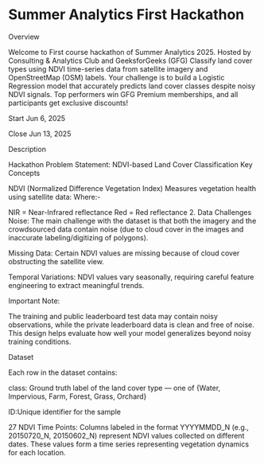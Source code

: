 # Summer Analytics First Hackathon

Overview

Welcome to First course hackathon of Summer Analytics 2025.
Hosted by Consulting & Analytics Club and GeeksforGeeks (GFG)
Classify land cover types using NDVI time-series data from satellite imagery and OpenStreetMap (OSM) labels. Your challenge is to build a Logistic Regression model that accurately predicts land cover classes despite noisy NDVI signals. Top performers win GFG Premium memberships, and all participants get exclusive discounts!

Start
Jun 6, 2025

Close
Jun 13, 2025

Description

Hackathon Problem Statement: NDVI-based Land Cover Classification
Key Concepts

NDVI (Normalized Difference Vegetation Index)
Measures vegetation health using satellite data:
Where:-

NIR = Near-Infrared reflectance
Red = Red reflectance
2. Data Challenges
Noise: The main challenge with the dataset is that both the imagery and the crowdsourced data contain noise (due to cloud cover in the images and inaccurate labeling/digitizing of polygons).

Missing Data: Certain NDVI values are missing because of cloud cover obstructing the satellite view.

Temporal Variations: NDVI values vary seasonally, requiring careful feature engineering to extract meaningful trends.

Important Note:

The training and public leaderboard test data may contain noisy observations, while the private leaderboard data is clean and free of noise. This design helps evaluate how well your model generalizes beyond noisy training conditions.

Dataset

Each row in the dataset contains:

class: Ground truth label of the land cover type — one of {Water, Impervious, Farm, Forest, Grass, Orchard}

ID:Unique identifier for the sample

27 NDVI Time Points: Columns labeled in the format YYYYMMDD_N (e.g., 20150720_N, 20150602_N) represent NDVI values collected on different dates. These values form a time series representing vegetation dynamics for each location.


